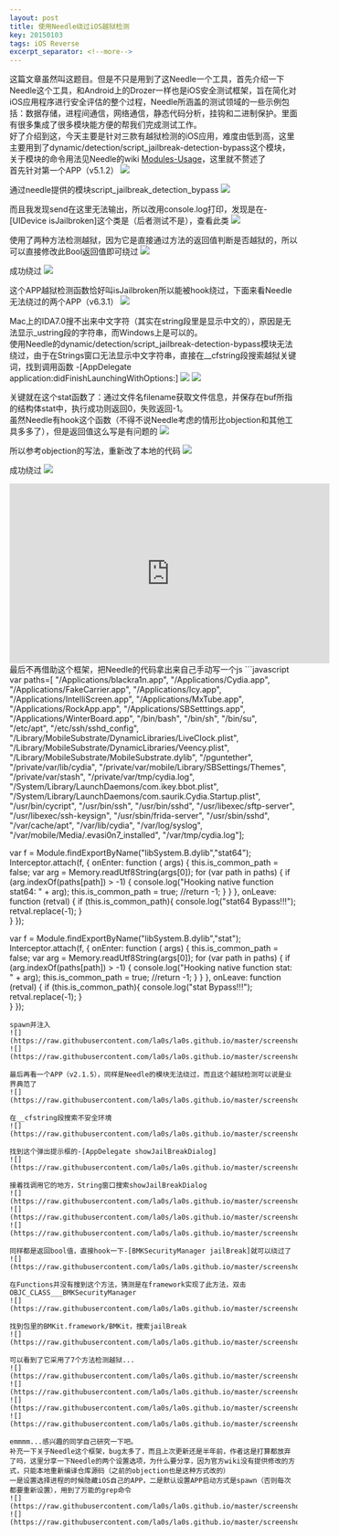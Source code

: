 ```yaml
---
layout: post
title: 使用Needle绕过iOS越狱检测
key: 20150103
tags: iOS Reverse
excerpt_separator: <!--more-->
---
```

这篇文章虽然叫这题目。但是不只是用到了这Needle一个工具，首先介绍一下Needle这个工具，和Android上的Drozer一样也是iOS安全测试框架，旨在简化对iOS应用程序进行安全评估的整个过程，Needle所涵盖的测试领域的一些示例包括：数据存储，进程间通信，网络通信，静态代码分析，挂钩和二进制保护。里面有很多集成了很多模块能方便的帮我们完成测试工作。<!--more-->  
好了介绍到这，今天主要是针对三款有越狱检测的iOS应用，难度由低到高，这里主要用到了dynamic/detection/script_jailbreak-detection-bypass这个模块，关于模块的命令用法见Needle的wiki [Modules-Usage](https://github.com/mwrlabs/needle/wiki/Modules-Usage)，这里就不赘述了  
首先针对第一个APP（v5.1.2）
![](https://raw.githubusercontent.com/la0s/la0s.github.io/master/screenshots/20190114.1.png)

通过needle提供的模块script_jailbreak_detection_bypass
![](https://raw.githubusercontent.com/la0s/la0s.github.io/master/screenshots/20190114.2.png)

而且我发现send在这里无法输出，所以改用console.log打印，发现是在-[UIDevice isJailbroken]这个类是（后者测试不是），查看此类
![](https://raw.githubusercontent.com/la0s/la0s.github.io/master/screenshots/20190114.3.png)

使用了两种方法检测越狱，因为它是直接通过方法的返回值判断是否越狱的，所以可以直接修改此Bool返回值即可绕过
![](https://raw.githubusercontent.com/la0s/la0s.github.io/master/screenshots/20190114.4.png)

成功绕过
![](https://raw.githubusercontent.com/la0s/la0s.github.io/master/screenshots/20190114.5.png)

这个APP越狱检测函数恰好叫isJailbroken所以能被hook绕过，下面来看Needle无法绕过的两个APP（v6.3.1）
![](https://raw.githubusercontent.com/la0s/la0s.github.io/master/screenshots/20190114.6.png)

Mac上的IDA7.0搜不出来中文字符（其实在string段里是显示中文的），原因是无法显示_ustring段的字符串，而Windows上是可以的。  
使用Needle的dynamic/detection/script_jailbreak-detection-bypass模块无法绕过，由于在Strings窗口无法显示中文字符串，直接在__cfstring段搜索越狱关键词，找到调用函数
-[AppDelegate application:didFinishLaunchingWithOptions:]
![](https://raw.githubusercontent.com/la0s/la0s.github.io/master/screenshots/20190114.7.png)
![](https://raw.githubusercontent.com/la0s/la0s.github.io/master/screenshots/20190114.8.png)

关键就在这个stat函数了：通过文件名filename获取文件信息，并保存在buf所指的结构体stat中，执行成功则返回0，失败返回-1。  
虽然Needle有hook这个函数（不得不说Needle考虑的情形比objection和其他工具多多了），但是返回值这么写是有问题的
![](https://raw.githubusercontent.com/la0s/la0s.github.io/master/screenshots/20190114.9.png)

所以参考objection的写法，重新改了本地的代码
![](https://raw.githubusercontent.com/la0s/la0s.github.io/master/screenshots/20190114.10.png)

成功绕过
![](https://raw.githubusercontent.com/la0s/la0s.github.io/master/screenshots/20190114.11.png)

<iframe width="560" height="315" src="https://www.youtube.com/embed/X7BQDjLsCZQ" frameborder="0" allow="accelerometer; autoplay; encrypted-media; gyroscope; picture-in-picture" allowfullscreen></iframe>
最后不再借助这个框架，把Needle的代码拿出来自己手动写一个js
```javascript
var paths=[
        "/Applications/blackra1n.app",
        "/Applications/Cydia.app",
        "/Applications/FakeCarrier.app",
        "/Applications/Icy.app",
        "/Applications/IntelliScreen.app",
        "/Applications/MxTube.app",
        "/Applications/RockApp.app",
        "/Applications/SBSetttings.app",
        "/Applications/WinterBoard.app",
        "/bin/bash",
        "/bin/sh",
        "/bin/su",
        "/etc/apt",
        "/etc/ssh/sshd_config",
        "/Library/MobileSubstrate/DynamicLibraries/LiveClock.plist",
        "/Library/MobileSubstrate/DynamicLibraries/Veency.plist",
        "/Library/MobileSubstrate/MobileSubstrate.dylib",
        "/pguntether",
        "/private/var/lib/cydia",
        "/private/var/mobile/Library/SBSettings/Themes",
        "/private/var/stash",
        "/private/var/tmp/cydia.log",
        "/System/Library/LaunchDaemons/com.ikey.bbot.plist",
        "/System/Library/LaunchDaemons/com.saurik.Cydia.Startup.plist",
        "/usr/bin/cycript",
        "/usr/bin/ssh",
        "/usr/bin/sshd",
        "/usr/libexec/sftp-server",
        "/usr/libexec/ssh-keysign",
        "/usr/sbin/frida-server",
        "/usr/sbin/sshd",
        "/var/cache/apt",
        "/var/lib/cydia",
        "/var/log/syslog",
        "/var/mobile/Media/.evasi0n7_installed",
        "/var/tmp/cydia.log"];


var f = Module.findExportByName("libSystem.B.dylib","stat64");
Interceptor.attach(f, {
    onEnter: function ( args) {
        this.is_common_path = false;
        var arg = Memory.readUtf8String(args[0]);
        for (var path in paths) {
            if (arg.indexOf(paths[path]) > -1) {
                console.log("Hooking native function stat64: " + arg);
                this.is_common_path = true;
                //return -1;
            }
        }
    },
    onLeave: function (retval) {
               if (this.is_common_path){
                   console.log("stat64 Bypass!!!");
                   retval.replace(-1);
               }      
            }
});

var f = Module.findExportByName("libSystem.B.dylib","stat");
Interceptor.attach(f, {
    onEnter: function ( args) {
        this.is_common_path = false;
        var arg = Memory.readUtf8String(args[0]);
        for (var path in paths) {
            if (arg.indexOf(paths[path]) > -1) {
                console.log("Hooking native function stat: " + arg);
                this.is_common_path = true;
                //return -1;
            }
        }
    },
    onLeave: function (retval) {
               if (this.is_common_path){
                   console.log("stat Bypass!!!");
                   retval.replace(-1);
               }          
            }
});
```
spawn并注入
![](https://raw.githubusercontent.com/la0s/la0s.github.io/master/screenshots/20190114.12.png)
![](https://raw.githubusercontent.com/la0s/la0s.github.io/master/screenshots/20190114.13.png)

最后再看一个APP（v2.1.5），同样是Needle的模块无法绕过，而且这个越狱检测可以说是业界典范了
![](https://raw.githubusercontent.com/la0s/la0s.github.io/master/screenshots/20190114.14.png)

在__cfstring段搜索不安全环境
![](https://raw.githubusercontent.com/la0s/la0s.github.io/master/screenshots/20190114.15.png)

找到这个弹出提示框的-[AppDelegate showJailBreakDialog]
![](https://raw.githubusercontent.com/la0s/la0s.github.io/master/screenshots/20190114.16.png)

接着找调用它的地方，String窗口搜索showJailBreakDialog
![](https://raw.githubusercontent.com/la0s/la0s.github.io/master/screenshots/20190114.17.png)
![](https://raw.githubusercontent.com/la0s/la0s.github.io/master/screenshots/20190114.18.png)
![](https://raw.githubusercontent.com/la0s/la0s.github.io/master/screenshots/20190114.19.png)

同样都是返回bool值，直接hook一下-[BMKSecurityManager jailBreak]就可以绕过了
![](https://raw.githubusercontent.com/la0s/la0s.github.io/master/screenshots/20190114.20.png)

在Functions并没有搜到这个方法，猜测是在framework实现了此方法，双击OBJC_CLASS___BMKSecurityManager
![](https://raw.githubusercontent.com/la0s/la0s.github.io/master/screenshots/20190114.21.png)

找到包里的BMKit.framework/BMKit，搜索jailBreak
![](https://raw.githubusercontent.com/la0s/la0s.github.io/master/screenshots/20190114.22.png)

可以看到了它采用了7个方法检测越狱...
![](https://raw.githubusercontent.com/la0s/la0s.github.io/master/screenshots/20190114.23.png)
![](https://raw.githubusercontent.com/la0s/la0s.github.io/master/screenshots/20190114.24.png)
![](https://raw.githubusercontent.com/la0s/la0s.github.io/master/screenshots/20190114.25.png)
![](https://raw.githubusercontent.com/la0s/la0s.github.io/master/screenshots/20190114.26.png)

emmmm...感兴趣的同学自己研究一下吧。  
补充一下关于Needle这个框架，bug太多了，而且上次更新还是半年前，作者这是打算都放弃了吗，这里分享一下Needle的两个设置选项，为什么要分享，因为官方wiki没有提供修改的方式，只能本地重新编译仓库源码（之前的objection也是这种方式改的）  
一是设置选择进程的时候隐藏iOS自己的APP，二是默认设置APP启动方式是spawn（否则每次都要重新设置），用到了万能的grep命令
![](https://raw.githubusercontent.com/la0s/la0s.github.io/master/screenshots/20190114.27.png)
![](https://raw.githubusercontent.com/la0s/la0s.github.io/master/screenshots/20190114.28.png)
